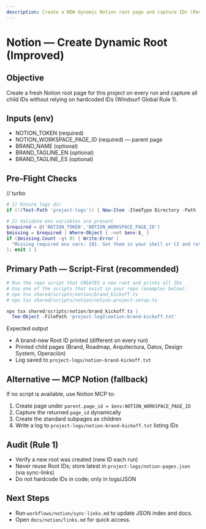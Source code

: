 ```yaml
---
description: Create a NEW dynamic Notion root page and capture IDs (Reusable, Safe-by-Default)
---
```


# Notion — Create Dynamic Root (Improved)

## Objective
Create a fresh Notion root page for this project on every run and capture all child IDs without relying on hardcoded IDs (Windsurf Global Rule 1).

## Inputs (env)
- NOTION_TOKEN (required)
- NOTION_WORKSPACE_PAGE_ID (required) — parent page
- BRAND_NAME (optional)
- BRAND_TAGLINE_EN (optional)
- BRAND_TAGLINE_ES (optional)

## Pre-Flight Checks
// turbo
```powershell
# 1) Ensure logs dir
if (!(Test-Path 'project-logs')) { New-Item -ItemType Directory -Path 'project-logs' | Out-Null }

# 2) Validate env variables are present
$required = @('NOTION_TOKEN','NOTION_WORKSPACE_PAGE_ID')
$missing = $required | Where-Object { -not $env:$_ }
if ($missing.Count -gt 0) { Write-Error (
  "Missing required env vars: {0}. Set them in your shell or CI and retry." -f ($missing -join ', ')
); exit 1 }
```

## Primary Path — Script-First (recommended)
```powershell
# Run the repo script that CREATES a new root and prints all IDs
# Use one of the scripts that exist in your repo (examples below):
# npx tsx shared/scripts/notion/brand_kickoff.ts
# npx tsx shared/scripts/notion/notion-project-setup.ts

npx tsx shared/scripts/notion/brand_kickoff.ts |
  Tee-Object -FilePath 'project-logs\notion-brand-kickoff.txt'
```

Expected output
- A brand-new Root ID printed (different on every run)
- Printed child pages (Brand, Roadmap, Arquitectura, Datos, Design System, Operación)
- Log saved to `project-logs/notion-brand-kickoff.txt`

## Alternative — MCP Notion (fallback)
If no script is available, use Notion MCP to:
1) Create page under `parent.page_id = $env:NOTION_WORKSPACE_PAGE_ID`
2) Capture the returned `page_id` dynamically
3) Create the standard subpages as children
4) Write a log to `project-logs/notion-brand-kickoff.txt` listing IDs

## Audit (Rule 1)
- Verify a new root was created (new ID each run)
- Never reuse Root IDs; store latest in `project-logs/notion-pages.json` (via sync-links)
- Do not hardcode IDs in code; only in logs/JSON

## Next Steps
- Run `workflows/notion/sync-links.md` to update JSON index and docs.
- Open `docs/notion/links.md` for quick access.

